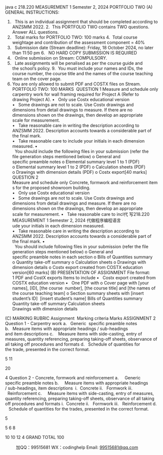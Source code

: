 java c
218.220
MEASUREMENT 1
Semester 2, 2024
PORTFOLIO TWO
(A) GENERAL INSTRUCTIONS:
1.   This is an individual assignment that should be completed according to ANZSMM 2022.
2.  This PORTFOLIO TWO contains TWO questions. Answer ALL questions.
3.   Total marks for PORTFOLIO TWO: 100 marks
4.  Total course weightage and contribution of the assessment component = 40%
5.   Submission date (Stream deadline): Friday, 18 October 2024, no later than 11:50 pm
6.   NO HARD COPY SUBMISSION IS REQUIRED
7.   Online submission on Stream: COMPULSORY.
8.   Late assignments will be penalised as per the course guide and the school’s policy.
9.  You must include your names and IDs, the course number, the course title and the names of the course teaching team on the cover page.
10. You are only allowed to submit PDF and COSTX files on Stream.
PORTFOLIO TWO: 100 MARKS 
QUESTION 1
Measure and schedule only carpentry work for wall framing required for Project A (Refer to drawing Project A).
•   Only use Costx educational version
•   Some drawings are not to scale. Use Costx drawings and
dimensions from detail drawings to measure. If there are no
dimensions shown on the drawings, then develop an appropriate scale for measurement.
•   Take reasonable care in writing the description according to
ANZSMM 2022. Description accounts towards a considerable part of the final mark.
•   Take reasonable care to include your initials in each dimension measured.
•   You should include the following files in your submission (refer the file generation steps mentioned below)
o General and specific preamble notes
o Elemental summary level 1 to 1 (PDF)
o Elemental summary level 1 to 2 (PDF)
o Calculation sheets (PDF)
o Drawings with dimension details (PDF)
o Costx export[40 marks]
QUESTION 2
Measure and schedule only Concrete, formwork and reinforcement items for the proposed showroom building.
•   Only use Costx educational version
•   Some drawings are not to scale. Use Costx drawings and
dimensions from detail drawings and measure. If there are no
dimensions shown on the drawings, then develop an appropriate
scale for measurement.
•   Take reasonable care to incl代 写218.220 MEASUREMENT 1 Semester 2, 2024
代做程序编程语言ude your initials in each dimension measured.
•   Take reasonable care in writing the description according to
ANZSMM 2022. Description accounts towards a considerable part of the final mark.
•   You should include following files in your submission (refer the file generation steps mentioned below)
o General and specific preamble notes in each section
o Bills of Quantities summary
o Quantity take-off summary
o Calculation sheets
o Drawings with dimension details
o Costx export created from COSTX education version[60 marks]
(B) PRESENTATION OF ASSIGNMENT
File format:
1 PDF and CostX exports
Items to include
•   Costx export created from COSTX education version
•   One PDF with
o Cover page with [your names], [ID], [the course  number], [the course title] and [the names of the course teaching team]
o Section summary sheets with [insert student’s ID]  [insert student’s name]
Bills of Quantities summary
Quantity take-off summary
Calculation sheets
Drawings with dimension details


(C) MARKING RUBRIC
Assignment  Marking criteria
Marks
ASSIGNMENT 2
Question 1 - Carpentry work
a.   Generic  specific preamble notes
b.   Measure items with appropriate headings / sub-headings and item descriptions
c.    Measure items with side-casting, entry of measures, quantity referencing, preparing taking-off sheets, observance of all taking off procedures and formats
d.   Schedule of quantities for the trade, presented in the correct format.

5
11

20


4
Question 2 - Concrete, formwork and reinforcement
a.     Generic  specific preamble notes
b.     Measure items with appropriate headings / sub-headings, item descriptions 
i.  Concrete
ii.   Formwork
iii.   Reinforcement
c.     Measure items with side-casting, entry of measures, quantity referencing, preparing taking-off sheets, observance of all taking off procedures and
formats
i.  Concrete
ii.   Formwork
iii.   Reinforcement
d.    Schedule of quantities for the trades, presented in the correct format.

5

5
6
8



10
10
12
4
GRAND TOTAL
100







         
加QQ：99515681  WX：codinghelp  Email: 99515681@qq.com
